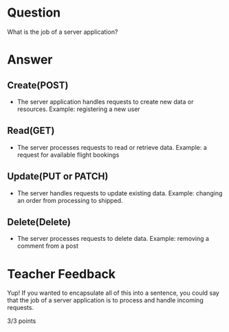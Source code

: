 # Question

What is the job of a server application?

# Answer

## Create(POST)

- The server application handles requests to create new data or resources.
  Example: registering a new user

## Read(GET)

- The server processes requests to read or retrieve data.
  Example: a request for available flight bookings

## Update(PUT or PATCH)

- The server handles requests to update existing data.
  Example: changing an order from processing to shipped.

## Delete(Delete)

- The server processes requests to delete data.
  Example: removing a comment from a post

# Teacher Feedback

Yup! If you wanted to encapsulate all of this into a sentence, you could say that the job of a server application is to process and handle incoming requests. 

3/3 points
